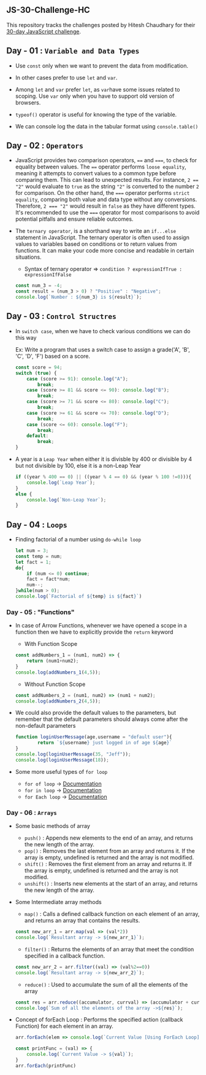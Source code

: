## JS-30-Challenge-HC 
This repository tracks the challenges posted by Hitesh Chaudhary for their [30-day JavaScript challenge](https://www.youtube.com/redirect?event=video_description&redir_token=QUFFLUhqbkpDb0R1SGV6OUQxeEZVS3NhVFRCYWJnWFZvQXxBQ3Jtc0trYWdYVWpYS2RCR3ZyemRnNGVWaFNsSjVTdXlSU0J4SjRqcTZLYTJmbkVRblczcF83QVI5a3hzSFBBdzNWM1JBQjNHbDRVN25zbUF4MW1INEM2a2NvdUl2ZnZITzZ1eU1lS2duRk1NeHBRdWJJNndpRQ&q=https%3A%2F%2Fcourses.chaicode.com%2Flearn%2F30-days-of-Javascript-challenge&v=GskMI5TqfBw).

## Day - 01 : `Variable and Data Types`

* Use `const` only when we want to prevent the data from modification.

* In other cases prefer to use `let` and `var`.

* Among `let` and `var` prefer `let`, as `var`have some issues related to scoping. Use `var` only when you have to support old version of browsers.

* `typeof()` operator is useful for knowing the type of the variable.

* We can console log the data in the tabular format using `console.table()`

## Day - 02 : `Operators`

* JavaScript provides two comparison operators, `==` and `===`, to check for equality between values. The `==` operator performs `loose equality`, meaning it attempts to convert values to a common type before comparing them. This can lead to unexpected results. For instance, `2 == "2"` would evaluate to `true` as the string `"2"` is converted to the number `2` for comparison. On the other hand, the `===` operator performs `strict equality`, comparing both value and data type without any conversions. Therefore, `2 === "2"` would result in `false` as they have different types. It's recommended to use the `===` operator for most comparisons to avoid potential pitfalls and ensure reliable outcomes.

* The `ternary operator`, is a shorthand way to write an `if...else` statement in JavaScript. The ternary operator is often used to assign values to variables based on conditions or to return values from functions. It can make your code more concise and readable in certain situations.

    - Syntax of ternary operator => `condition ? expressionIfTrue : expressionIfFalse`

    ```javascript
    const num_3 = -4;
    const result = (num_3 > 0) ? "Positive" : "Negative";
    console.log(`Number : ${num_3} is ${result}`);
    ```

## Day - 03 : `Control Structres`

* In `switch case`, when we have to check various conditions we can do this way
    
    Ex: Write a program that uses a switch case to assign a grade('A', 'B', 'C', 'D', 'F') based on a score.

    ```javascript
    const score = 94;
    switch (true) {
        case (score >= 91): console.log("A");
            break;
        case (score >= 81 && score <= 90): console.log("B");
            break;
        case (score >= 71 && score <= 80): console.log("C");
            break;
        case (score >= 61 && score <= 70): console.log("D");
            break;
        case (score <= 60): console.log("F");
            break;
        default:
            break;
    }
    ```

* A year is a `Leap Year` when either it is divisble by 400 or divisible by 4 but not divisible by 100, else it is a non-Leap Year

    ```javascript
    if ((year % 400 == 0) || ((year % 4 == 0) && (year % 100 !=0))){
        console.log(`Leap Year`);
    }
    else {
        console.log(`Non-Leap Year`);
    }
    ```
## Day - 04 : `Loops`

* Finding factorial of a number using `do-while loop`

    ```javascript
    let num = 3;
    const temp = num;
    let fact = 1;
    do{
        if (num <= 0) continue;
        fact = fact*num;
        num--;
    }while(num > 0);
    console.log(`Factorial of ${temp} is ${fact}`)
    ```

### Day - 05 : "Functions"

* In case of Arrow Functions, whenever we have opened a scope in a function then we have to explicitly provide the `return` keyword
    - With Function Scope
    
    ```javascript
    const addNumbers_1 = (num1, num2) => {
        return (num1+num2);
    }
    console.log(addNumbers_1(4,5));
    ```

    - Without Function Scope
    
    ```javascript
    const addNumbers_2 = (num1, num2) => (num1 + num2);
    console.log(addNumbers_2(4,5));
    ```

* We could also provide the default values to the parameters, but remember that the default parameters should always come after the non-default parameters
    
    ```javascript
    function loginUserMessage(age,username = "default user"){
            return `${username} just logged in of age ${age}`
    }
    console.log(loginUserMessage(35, "Jeff"));
    console.log(loginUserMessage(18));
    ```

* Some more useful types of `for loop`
    - `for of loop` -> [Documentation](https://developer.mozilla.org/en-US/docs/Web/JavaScript/Reference/Statements/for...of)
    - `for in loop` -> [Documentation](https://developer.mozilla.org/en-US/docs/Web/JavaScript/Reference/Statements/for...in)
    - `for Each loop` -> [Documentation](https://developer.mozilla.org/en-US/docs/Web/JavaScript/Reference/Global_Objects/Array/forEach)


### Day - 06 : `Arrays`

* Some basic methods of array 
    - `push()` : Appends new elements to the end of an array, and returns the new length of the array.
    - `pop()` : Removes the last element from an array and returns it. If the array is empty, undefined is returned and the array is not modified.
    - `shift()` : Removes the first element from an array and returns it. If the array is empty, undefined is returned and the array is not modified.
    - `unshift()` : Inserts new elements at the start of an array, and returns the new length of the array.

* Some Intermediate array methods  
    - `map()` : Calls a defined callback function on each element of an array, and returns an array that contains the results.

    ```javascript
    const new_arr_1 = arr.map(val => (val*2))
    console.log(`Resultant array -> ${new_arr_1}`);
    ```

    - `filter()` : Returns the elements of an array that meet the condition specified in a callback function.
    ```javascript
    const new_arr_2 = arr.filter((val) => (val%2==0))
    console.log(`Resultant array -> ${new_arr_2}`);
    ```
    
    - `reduce()` : Used to accumulate the sum of all the elements of the array
    ```javascript
    const res = arr.reduce((accumulator, currval) => (accumulator + currval), 0)
    console.log(`Sum of all the elements of the array ->${res}`);
    ```
* Concept of forEach Loop : Performs the specified action (callback Function) for each element in an array.

    ```javascript
    arr.forEach(elem => console.log(`Current Value [Using ForEach Loop]-> ${elem}`))
    ```

    ```javascript
    const printFunc = (val) => {
        console.log(`Current Value -> ${val}`);
    }
    arr.forEach(printFunc)
    ```


